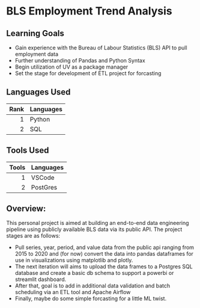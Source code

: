 # BLS Employment Trend Analysis

## Learning Goals
 - Gain experience with the Bureau of Labour Statistics (BLS) API to pull employment data
 - Further understanding of Pandas and Python Syntax
 - Begin utilization of UV as a package manager
 - Set the stage for development of ETL project for forcasting

## Languages Used

| Rank | Languages |
|-----:|-----------|
|     1| Python    |
|     2| SQL       |

## Tools Used

| Tools | Languages |
|-----:|-----------|
|     1| VSCode    |
|     2| PostGres  |


## Overview:

This personal project is aimed at building an end-to-end data engineering pipeline using publicly available BLS data via its public API. The project stages are as follows:

- Pull series, year, period, and value data from the public api ranging from 2015 to 2020 and (for now) convert the data into pandas dataframes for use in                 visualizations using matplotlib and plotly.
- The next iteration will aims to upload the data frames to a Postgres SQL database and create a basic db schema to support a powerbi or streamlit dashboard.
- After that, goal is to add in additional data validation and batch scheduling via an ETL tool and Apache Airflow
- Finally, maybe do some simple forcasting for a little ML twist. 
